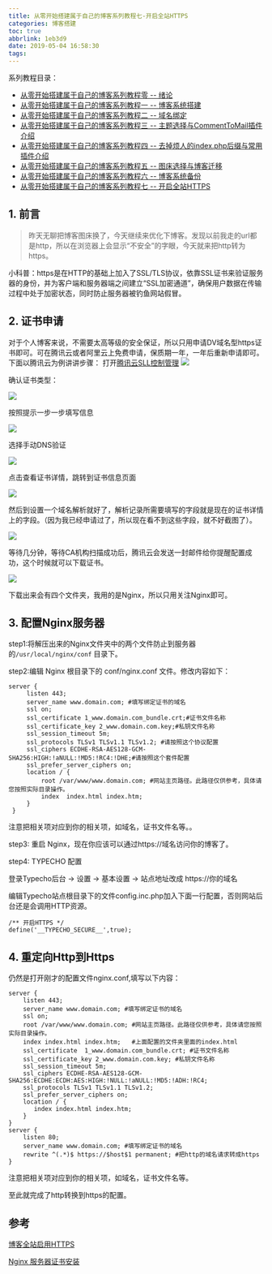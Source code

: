```yaml
---
title: 从零开始搭建属于自己的博客系列教程七-开启全站HTTPS
categories: 博客搭建
toc: true
abbrlink: 1eb3d9
date: 2019-05-04 16:58:30
tags:
---
```


系列教程目录：

- [从零开始搭建属于自己的博客系列教程零 -- 绪论](https://www.ravenxrz.ink/archives/b5eb44b9.html)
- [从零开始搭建属于自己的博客系列教程一 -- 博客系统搭建](https://www.ravenxrz.ink/archives/4c781aa7.html)
- [从零开始搭建属于自己的博客系列教程二 -- 域名绑定](https://www.ravenxrz.ink/archives/1cbfa5af.html)
- [从零开始搭建属于自己的博客系列教程三 -- 主题选择与CommentToMail插件介绍](https://www.ravenxrz.ink/archives/9f4d945c.html)
- [从零开始搭建属于自己的博客系列教程四 -- 去掉烦人的index.php后缀与常用插件介绍](https://www.ravenxrz.ink/archives/e8deae94.html)
- [从零开始搭建属于自己的博客系列教程五 -- 图床选择与博客迁移](https://www.ravenxrz.ink/archives/3cc5aa32.html)
- [从零开始搭建属于自己的博客系列教程六 -- 博客系统备份](https://www.ravenxrz.ink/archives/11c4d80.html)
- [从零开始搭建属于自己的博客系列教程七 -- 开启全站HTTPS](https://www.ravenxrz.ink/archives/1eb3d9.html)

<!-- more -->
## 1. 前言

> 昨天无聊把博客图床换了，今天继续来优化下博客。发现以前我走的url都是http，所以在浏览器上会显示“不安全”的字眼，今天就来把http转为https。

小科普：https是在HTTP的基础上加入了SSL/TLS协议，依靠SSL证书来验证服务器的身份，并为客户端和服务器端之间建立“SSL加密通道”，确保用户数据在传输过程中处于加密状态，同时防止服务器被钓鱼网站假冒。

## 2. 证书申请

对于个人博客来说，不需要太高等级的安全保证，所以只用申请DV域名型https证书即可。可在腾讯云或者阿里云上免费申请，保质期一年，一年后重新申请即可。下面以腾讯云为例讲讲步骤：
打开[腾讯云SLL控制管理](https://console.cloud.tencent.com/ssl)
![](https://pic3.superbed.cn/item/5cfbb5a7451253d178d9cbb7.png)

确认证书类型：

![](https://pic1.superbed.cn/item/5cfbb5a8451253d178d9cbf0.png)

按照提示一步一步填写信息

![](https://pic2.superbed.cn/item/5cfbb5aa451253d178d9cc32.png)

选择手动DNS验证

![](https://pic3.superbed.cn/item/5cfbb5ab451253d178d9cc7c.png)

点击查看证书详情，跳转到证书信息页面

![](https://pic.superbed.cn/item/5cfbb5ad451253d178d9ccbf.png)

然后到设置一个域名解析就好了，解析记录所需要填写的字段就是现在的证书详情上的字段。（因为我已经申请过了，所以现在看不到这些字段，就不好截图了）。

![](https://pic.superbed.cn/item/5cfbb5ae451253d178d9ccec.png)

等待几分钟，等待CA机构扫描成功后，腾讯云会发送一封邮件给你提醒配置成功，这个时候就可以下载证书。

![](https://pic.superbed.cn/item/5cfbb5af451253d178d9cd1e.png)

下载出来会有四个文件夹，我用的是Nginx，所以只用关注Nginx即可。

## 3. 配置Nginx服务器

step1:将解压出来的Nginx文件夹中的两个文件防止到服务器的`/usr/local/nginx/conf` 目录下。

step2:编辑 Nginx 根目录下的 conf/nginx.conf 文件。修改内容如下：

```
server {
     listen 443;
     server_name www.domain.com; #填写绑定证书的域名
     ssl on;
     ssl_certificate 1_www.domain.com_bundle.crt;#证书文件名称
     ssl_certificate_key 2_www.domain.com.key;#私钥文件名称
     ssl_session_timeout 5m;
     ssl_protocols TLSv1 TLSv1.1 TLSv1.2; #请按照这个协议配置
     ssl_ciphers ECDHE-RSA-AES128-GCM-SHA256:HIGH:!aNULL:!MD5:!RC4:!DHE;#请按照这个套件配置
     ssl_prefer_server_ciphers on;
     location / {
         root /var/www/www.domain.com; #网站主页路径。此路径仅供参考，具体请您按照实际目录操作。
         index  index.html index.htm;
     }
 }
```

注意把相关项对应到你的相关项，如域名，证书文件名等。。

step3: 重启 Nginx，现在你应该可以通过https://域名访问你的博客了。

step4: TYPECHO 配置

登录Typecho后台 \-> 设置 \-> 基本设置 \-> 站点地址改成 https://你的域名

编辑Typecho站点根目录下的文件config.inc.php加入下面一行配置，否则网站后台还是会调用HTTP资源。

```
/** 开启HTTPS */
define('__TYPECHO_SECURE__',true);
```

## 4. 重定向Http到Https

仍然是打开刚才的配置文件nginx.conf,填写以下内容：

```
server {
    listen 443;
    server_name www.domain.com; #填写绑定证书的域名
    ssl on;
    root /var/www/www.domain.com; #网站主页路径。此路径仅供参考，具体请您按照实际目录操作。
    index index.html index.htm;   #上面配置的文件夹里面的index.html
    ssl_certificate  1_www.domain.com_bundle.crt; #证书文件名称
    ssl_certificate_key 2_www.domain.com.key; #私钥文件名称
    ssl_session_timeout 5m;
    ssl_ciphers ECDHE-RSA-AES128-GCM-SHA256:ECDHE:ECDH:AES:HIGH:!NULL:!aNULL:!MD5:!ADH:!RC4;
    ssl_protocols TLSv1 TLSv1.1 TLSv1.2;
    ssl_prefer_server_ciphers on;
    location / {
       index index.html index.htm;
    }
}
server {
    listen 80;
    server_name www.domain.com; #填写绑定证书的域名
    rewrite ^(.*)$ https://$host$1 permanent; #把http的域名请求转成https
}
```

注意把相关项对应到你的相关项，如域名，证书文件名等。

至此就完成了http转换到https的配置。

## 参考

[博客全站启用HTTPS](https://buxuhunao.com/article/blog-to-https.html#directory00916761880772338811)

[Nginx 服务器证书安装](https://cloud.tencent.com/document/product/400/35244)


  [1]: https://ravenxrz.ink/2019/06/07/start-from-scratch-to-build-your-own-blog-series-of-tutorials-6-open-the-whole-site-https.html

